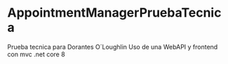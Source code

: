 # AppointmentManagerPruebaTecnica
Prueba tecnica para Dorantes O´Loughlin 
Uso de una WebAPI y frontend con mvc .net core 8
